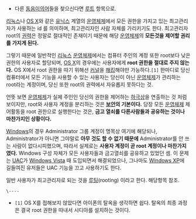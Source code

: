   * 다른 [동음이의어](%EB%8F%99%EC%9D%8C%EC%9D%B4%EC%9D%98%EC%96%B4.md)들을 찾으신다면 [루트](%EB%A3%A8%ED%8A%B8.md) 항목으로.  

[리눅스](%EB%A6%AC%EB%88%85%EC%8A%A4.md)나 [OS X](OS%20X.md)와 같은
[유닉스](%EC%9C%A0%EB%8B%89%EC%8A%A4.md) 계열의
[운영체제](%EC%9A%B4%EC%98%81%EC%B2%B4%EC%A0%9C.md)에서 모든 권한을 가지고 있는 최고관리자가 사용하는
id 를 의미하며, 최고관리자인 사람 자체를 가리키기도 한다. 최고관리자 root의 [권력](%EA%B6%8C%EB%A0%A5.md)은
정말로 절대적인 존재이기 때문에 해당 [운영체제](%EC%9A%B4%EC%98%81%EC%B2%B4%EC%A0%9C.md)의
**모든것을 제어할 권리를 가지게 된다.**

그렇기 때문에 일반적인 [리눅스](%EB%A6%AC%EB%88%85%EC%8A%A4.md)
[운영체제](%EC%9A%B4%EC%98%81%EC%B2%B4%EC%A0%9C.md)에서는 컴퓨터 주인의 계정 또한 root보다 낮은
권한의 사용자로 할당되며, [OS X](OS%20X.md)의 경우에는 사용자에게 **root 권한을 절대로 주지 않는다.** OS
X에서 root 권한을 따기 위해선 [커널](%EC%BB%A4%EB%84%90.md)을
[해킹](%ED%95%B4%ED%82%B9.md)해야만 가능하다.`[1]` 한마디로 당신 컴퓨터에서 모든 기능을 사용할 수 있는
사용자는 당신이 아닌 [운영체제](%EC%9A%B4%EC%98%81%EC%B2%B4%EC%A0%9C.md)가 관리하는 root라는
계정이며, 당신 또한 root의 권력에서 자유롭지 못하다는 것.

언뜻 보면 [운영체제](%EC%9A%B4%EC%98%81%EC%B2%B4%EC%A0%9C.md)가 실제 주인인 당신의 권한을 제어하는
[하극상](%ED%95%98%EA%B7%B9%EC%83%81.md)을 연출하는 것 처럼 보이지만, root와 사용자 계정을 분리하는
것은 **[보안](%EB%B3%B4%EC%95%88.md)의 기본이다.** 당장 모든
[운영체제](%EC%9A%B4%EC%98%81%EC%B2%B4%EC%A0%9C.md) 제어활동을 root 권한으로 실행한다는 것은,
**금고 열쇠를 다른사람들과 공유하는 것이나 마찬가지인 상황이다.**

[Windows](Windows.md)의 경우 Administrator 그룹 계정이 명목상 여기에 해당되나, Administrator가
아니면 그야말로 **아무 것도 할 수 없기 때문에** Administrator를 안 쓰는 사람이 없다시피했으며, 따라서 실제로는 **사용자
계정이 곧 root 계정이나 마찬가지였다.** Windows 구성 자체가 모든 사용자들과 금고열쇠를 공유하고 있었던 셈. 이 문제는
[UAC](UAC.md)가 [Windows Vista](Windows%20Vista.md) 때 도입되면서 해결되었으나, 그나마도
[Windows XP](Windows%20XP.md)에 길들여진 유저들은 UAC 기능을 끄고 사용하기도 한다.

일반 사용자가 최고관리자로 되는 것을 [루팅](%EB%A3%A8%ED%8C%85.md)(rooting) 이라고 한다. 해당항목 참조.

`\----`

  * `[1]` OS X를 접해보지 않았다면 아이폰의 탈옥을 생각하면 쉽다. 탈옥의 최종 과정은 결국 root 권한을 따내서 시디아를 설치하는 것이다.

